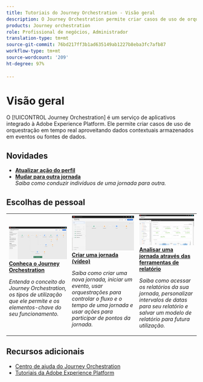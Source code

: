 ```yaml
---
title: Tutoriais do Journey Orchestration - Visão geral
description: O Journey Orchestration permite criar casos de uso de orquestração em tempo real aproveitando dados contextuais armazenados em eventos ou fontes de dados
products: Journey orchestration
role: Profissional de negócios, Administrador
translation-type: tm+mt
source-git-commit: 76bd217ff3b1ad635149ab1227b8eba3fc7afb87
workflow-type: tm+mt
source-wordcount: '209'
ht-degree: 97%

---
```



# Visão geral

O [!UICONTROL Journey Orchestration] é um serviço de aplicativos integrado à Adobe Experience Platform. Ele permite criar casos de uso de orquestração em tempo real aproveitando dados contextuais armazenados em eventos ou fontes de dados.

## Novidades

* **[Atualizar ação do perfil](/help/building-a-journey/update-profile-action.md)**
* **[Mudar para outra jornada](/help/building-a-journey/jumping-to-another-journey.md)**
   <br>
   *Saiba como conduzir indivíduos de uma jornada para outra.*

## Escolhas de pessoal

<table>
<tr>
  <td>
    <a href="./understanding-journey-orchestration.md">
      <img alt="Conheça o Journey Orchestration" src="./assets/journey-orchestration-example.png"/>
    </a>
    <div>
      <a href="./understanding-journey-orchestration.md">
    <strong>Conheça o Journey Orchestration</strong>
    </a>
    </div>
    <p>
    <em>Entenda o conceito do Journey Orchestration, os tipos de utilização que ele permite e os elementos-chave do seu funcionamento.</em>
    <p>
  </td>
  <td>
    <a href="./building-a-journey/creating-a-journey.md">
        <img alt="Criar uma jornada (vídeo)" src="./assets/journey34.png"/>
    </a>
    <div>
      <a href="./building-a-journey/creating-a-journey.md">
    <strong>Criar uma jornada (vídeo)</strong>
    </a>
    </div>
    <p>
    <em>Saiba como criar uma nova jornada, iniciar um evento, usar orquestrações para controlar o fluxo e o tempo de uma jornada e usar ações para participar de pontos da jornada.</em>
    <p>
  </td>
  <td>
   <a href="./analyze-a-journey-via-reporting-tools.md">
      <img alt="Analisar uma jornada através das ferramentas de relatório" src="./assets/dynamic_report_journey_8.png" />
    </a>
    <div>
      <a href="./analyze-a-journey-via-reporting-tools.md">
    <strong>Analisar uma jornada através das ferramentas de relatório</strong>
    </a>
    </div>
    <p>
    <em>Saiba como acessar os relatórios da sua jornada, personalizar intervalos de datas para seu relatório e salvar um modelo de relatório para futura utilização. </em>
    <p>
  </td>
</tr>
</table>

## Recursos adicionais

* [Centro de ajuda do Journey Orchestration](https://docs.adobe.com/content/help/pt-BR/journeys/using/journey-orchestration-home.html)
* [Tutoriais da Adobe Experience Platform](https://docs.adobe.com/content/help/pt-BR/platform-learn/tutorials/overview.html)

